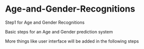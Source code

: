 # Age-and-Gender-Recognitions
Step1 for Age and Gender Recognitions

Basic steps for an Age and Gender prediction system

More things like user interface will be added in the following steps
